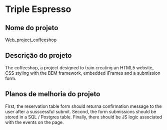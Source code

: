 # Triple Espresso

## Nome do projeto

Web_project_coffeeshop

## Descrição do projeto

The coffeeshop, a project designed to train creating an HTML5 website, CSS styling with the BEM framework, embedded iFrames and a submission form.

## Planos de melhoria do projeto

First, the reservation table form should returna confirmation message to the user after a susscessful submit. Second, the form submissions should be stored in a SQL / Postgres table. Finally, there should be JS logic associated with the events on the page.
